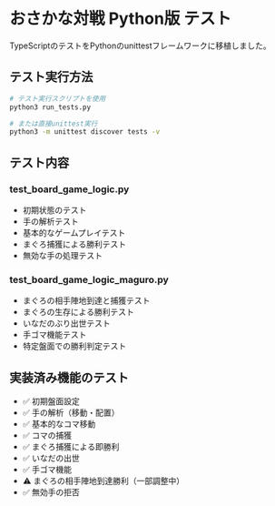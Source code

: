 # おさかな対戦 Python版 テスト

TypeScriptのテストをPythonのunittestフレームワークに移植しました。

## テスト実行方法

```bash
# テスト実行スクリプトを使用
python3 run_tests.py

# または直接unittest実行
python3 -m unittest discover tests -v
```

## テスト内容

### test_board_game_logic.py
- 初期状態のテスト
- 手の解析テスト
- 基本的なゲームプレイテスト
- まぐろ捕獲による勝利テスト
- 無効な手の処理テスト

### test_board_game_logic_maguro.py
- まぐろの相手陣地到達と捕獲テスト
- まぐろの生存による勝利テスト
- いなだのぶり出世テスト
- 手ゴマ機能テスト
- 特定盤面での勝利判定テスト

## 実装済み機能のテスト

- ✅ 初期盤面設定
- ✅ 手の解析（移動・配置）
- ✅ 基本的なコマ移動
- ✅ コマの捕獲
- ✅ まぐろ捕獲による即勝利
- ✅ いなだの出世
- ✅ 手ゴマ機能
- ⚠️ まぐろの相手陣地到達勝利（一部調整中）
- ✅ 無効手の拒否